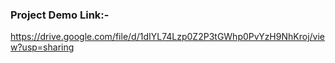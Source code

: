 ### Project Demo Link:-
https://drive.google.com/file/d/1dIYL74Lzp0Z2P3tGWhp0PvYzH9NhKroj/view?usp=sharing
